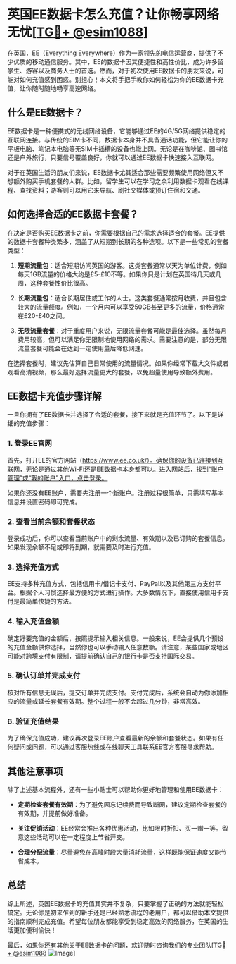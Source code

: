 # 英国EE数据卡怎么充值？让你畅享网络无忧[[TG💪+ @esim1088](https://t.me/s/esim1088)]

在英国，EE（Everything Everywhere）作为一家领先的电信运营商，提供了不少优质的移动通信服务。其中，EE的数据卡因其便捷性和高性价比，成为许多留学生、游客以及商务人士的首选。然而，对于初次使用EE数据卡的朋友来说，可能对如何充值感到困惑。别担心！本文将手把手教你如何轻松为你的EE数据卡充值，让你随时随地畅享高速网络。

## 什么是EE数据卡？

EE数据卡是一种便携式的无线网络设备，它能够通过EE的4G/5G网络提供稳定的互联网连接。与传统的SIM卡不同，数据卡本身并不具备通话功能，但它能让你的平板电脑、笔记本电脑等无SIM卡插槽的设备也能上网。无论是在咖啡馆、图书馆还是户外旅行，只要信号覆盖良好，你就可以通过EE数据卡快速接入互联网。

对于在英国生活的朋友们来说，EE数据卡尤其适合那些需要频繁使用网络但又不想额外购买手机套餐的人群。比如，留学生可以在学习之余利用数据卡观看在线课程、查找资料；游客则可以用它来导航、刷社交媒体或预订住宿和交通。

## 如何选择合适的EE数据卡套餐？

在决定是否购买EE数据卡之前，你需要根据自己的需求选择适合的套餐。EE提供的数据卡套餐种类繁多，涵盖了从短期到长期的各种选项。以下是一些常见的套餐类型：

1. **短期流量包**：适合短期访问英国的游客。这类套餐通常以天为单位计费，例如每天1GB流量的价格大约是£5-£10不等。如果你只是计划在英国待几天或几周，这种套餐性价比很高。
   
2. **长期流量包**：适合长期居住或工作的人士。这类套餐通常按月收费，并且包含较大的流量额度。例如，一个月内可以享受50GB甚至更多的流量，价格通常在£20-£40之间。

3. **无限流量套餐**：对于重度用户来说，无限流量套餐可能是最佳选择。虽然每月费用较高，但可以满足你无限制地使用网络的需求。需要注意的是，部分无限流量套餐可能会在达到一定使用量后降低网速。

在选择套餐时，建议先估算自己日常使用的流量情况。如果你经常下载大文件或者观看高清视频，那么最好选择流量更大的套餐，以免超量使用导致额外费用。

## EE数据卡充值步骤详解

一旦你拥有了EE数据卡并选择了合适的套餐，接下来就是充值环节了。以下是详细的充值步骤：

### 1. 登录EE官网

首先，打开EE的官方网站（https://www.ee.co.uk/）。确保你的设备已连接到互联网，无论是通过其他Wi-Fi还是EE数据卡本身都可以。进入网站后，找到“账户管理”或“我的账户”入口，点击登录。

如果你还没有EE账户，需要先注册一个新账户。注册过程很简单，只需填写基本信息并设置密码即可完成。

### 2. 查看当前余额和套餐状态

登录成功后，你可以查看当前账户中的剩余流量、有效期以及已订购的套餐信息。如果发现余额不足或即将到期，就需要及时进行充值。

### 3. 选择充值方式

EE支持多种充值方式，包括信用卡/借记卡支付、PayPal以及其他第三方支付平台。根据个人习惯选择最方便的方式进行操作。大多数情况下，直接使用信用卡支付是最简单快捷的方法。

### 4. 输入充值金额

确定好要充值的金额后，按照提示输入相关信息。一般来说，EE会提供几个预设的充值金额供你选择，当然你也可以手动输入任意数额。请注意，某些国家或地区可能对跨境支付有限制，请提前确认自己的银行卡是否支持国际交易。

### 5. 确认订单并完成支付

核对所有信息无误后，提交订单并完成支付。支付完成后，系统会自动为你添加相应的流量或延长套餐有效期。整个过程一般不会超过几分钟，非常高效。

### 6. 验证充值结果

为了确保充值成功，建议再次登录EE账户查看最新的余额和套餐状态。如果有任何疑问或问题，可以通过客服热线或在线聊天工具联系EE官方客服寻求帮助。

## 其他注意事项

除了上述基本流程外，还有一些小贴士可以帮助你更好地管理和使用EE数据卡：

- **定期检查套餐有效期**：为了避免因忘记续费而导致断网，建议定期检查套餐的有效期，并提前做好准备。
  
- **关注促销活动**：EE经常会推出各种优惠活动，比如限时折扣、买一赠一等。留意这些活动可以在一定程度上节省开支。

- **合理分配流量**：尽量避免在高峰时段大量消耗流量，这样既能保证速度又能节省成本。

## 总结

综上所述，英国EE数据卡的充值其实并不复杂，只要掌握了正确的方法就能轻松搞定。无论你是初来乍到的新手还是已经熟悉流程的老用户，都可以借助本文提供的指南顺利完成充值。希望每位朋友都能享受到稳定高效的网络服务，在英国的生活更加便利愉快！

最后，如果你还有其他关于EE数据卡的问题，欢迎随时咨询我们的专业团队[[TG💪+ @esim1088](https://t.me/s/esim1088) ![Image](https://i.postimg.cc/4NQfJmqS/Snipaste-2025-05-13-00-14-12.png)]